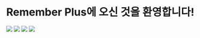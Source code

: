 # Remember Plus에 오신 것을 환영합니다!
<img src="https://img.shields.io/badge/React-61DAFB?style=flat-square&logo=react&logoColor=white"/>
<img src="https://img.shields.io/badg/Vite-646CFF?style=flat-square&logo=Vite&logoColor=white"/>
<img src="https://img.shields.io/badge/HTML5-E34F26?style=flat-square&logo=HTML5&logoColor=white"/>
<img src="https://img.shields.io/badge/Three.js-000000?style=flat-square&logo=Three.js&logoColor=white"/>
